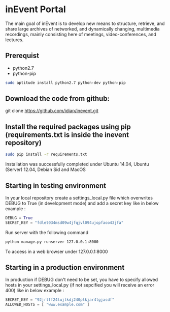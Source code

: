 inEvent Portal
==============

The main goal of inEvent is to develop new means to structure, retrieve, and share large archives of networked, and dynamically changing, multimedia recordings, mainly consisting here of meetings, video-conferences, and lectures.

Prerequist
----------

* python2.7
* python-pip

```sh
sudo aptitude install python2.7 python-dev python-pip
```

Download the code from github:
-------------------------------
git clone https://github.com/idiap/inevent.git


Install the required packages using pip (requirements.txt is inside the inevent repository)
-------------------------------------------------------------------------------------------

```sh
sudo pip install -r requirements.txt
```

Installation was successfully completed under Ubuntu 14.04, Ubuntu (Server) 12.04, Debian Sid and MacOS

Starting in testing environment
-------------------------------

In your local repository create a settings_local.py file which overwrites DEBUG to True (in development mode) and add a secret key like in below example :

```python
DEBUG = True
SECRET_KEY = "fdlet034msd09w4jfqjvl094ujopfaoo43jfa"
```

Run server with the following command

```sh
python manage.py runserver 127.0.0.1:8000
```

To access in a web browser under 127.0.0.1:8000

Starting in a production environment
------------------------------------

In production if DEBUG don't need to be set, you have to specify allowed hosts in your settings_local.py (if not sepcified you will receive an error 400) like in below example :

```python
SECRET_KEY = "92jrlff24lujlkdj240plkjar4tgjasdf"
ALLOWED_HOSTS = [ "www.example.com" ]
```
